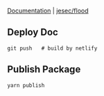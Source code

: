 [Documentation](https://flood-api.netlify.app/) | [jesec/flood](https://github.com/jesec/flood)

## Deploy Doc

```
git push   # build by netlify
```

## Publish Package

```
yarn publish
```
